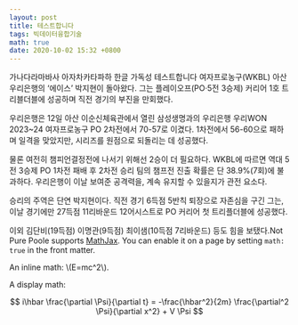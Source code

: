 ```yaml
---
layout: post
title: 테스트합니다
tags: 빅데이터융합기술
math: true
date: 2020-10-02 15:32 +0800
---
```

가나다라마바사 아자차카타파하 한글 가독성 테스트합니다 여자프로농구(WKBL) 아산 우리은행의 ‘에이스’ 박지현이 돌아왔다. 그는 플레이오프(PO·5전 3승제) 커리어 1호 트리블더블에 성공하며 직전 경기의 부진을 만회했다. 

우리은행은 12일 아산 이순신체육관에서 열린 삼성생명과의 우리은행 우리WON 2023~24 여자프로농구 PO 2차전에서 70-57로 이겼다. 1차전에서 56-60으로 패하며 일격을 맞았지만, 시리즈를 원점으로 되돌리는 데 성공했다. 

물론 여전히 챔피언결정전에 나서기 위해선 2승이 더 필요하다. WKBL에 따르면 역대 5전 3승제 PO 1차전 패배 후 2차전 승리 팀의 챔프전 진출 확률은 단 38.9%(7회)에 불과하다. 우리은행이 이날 보여준 공격력을, 계속 유지할 수 있을지가 관전 요소다.

승리의 주역은 단연 박지현이다. 직전 경기 6득점 5반칙 퇴장으로 자존심을 구긴 그는, 이날 경기에만 27득점 11리바운드 12어시스트로 PO 커리어 첫 트리플더블에 성공했다. 

이외 김단비(19득점) 이명관(9득점) 최이샘(10득점 7리바운드) 등도 힘을 보탰다.Not Pure Poole supports [MathJax](https://www.mathjax.org/). You can enable it on a page by setting `math: true` in the front matter.

An inline math: \\\(E=mc^2\\\).

A display math:

$$
i\hbar \frac{\partial \Psi}{\partial t} = -\frac{\hbar^2}{2m}
\frac{\partial^2 \Psi}{\partial x^2} + V \Psi
$$
